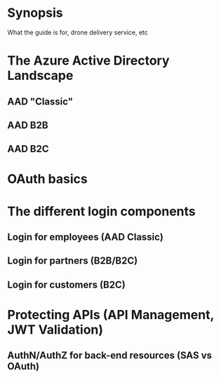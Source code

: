 # Synopsis
What the guide is for, drone delivery service, etc
# The Azure Active Directory Landscape
##	AAD "Classic"
##	AAD B2B
##	AAD B2C
# OAuth basics
# The different login components
## Login for employees (AAD Classic)
## Login for partners (B2B/B2C)
## Login for customers (B2C)
# Protecting APIs (API Management, JWT Validation)
## AuthN/AuthZ for back-end resources (SAS vs OAuth)
